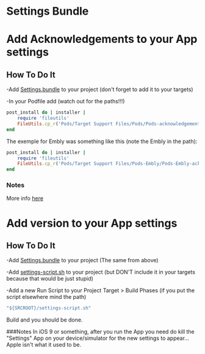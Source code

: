 # Settings Bundle

# Add Acknowledgements to your App settings
## How To Do It
-Add [Settings.bundle](https://github.com/blissapps/SwiftBliss/blob/master/SettingsBundle/Settings.bundle) to your project (don't forget to add it to your targets)

-In your Podfile add (watch out for the paths!!!)
```ruby
post_install do | installer |
    require 'fileutils'
    FileUtils.cp_r('Pods/Target Support Files/Pods/Pods-acknowledgements.plist', 'Resources/Settings.bundle/Acknowledgements.plist', :remove_destination => true)
end
```

The exemple for Embly was something like this (note the Embly in the path):
```ruby
post_install do | installer |
    require 'fileutils'
    FileUtils.cp_r('Pods/Target Support Files/Pods-Embly/Pods-Embly-acknowledgements.plist', 'Embly/Resources/Settings.bundle/Acknowledgements.plist', :remove_destination => true)
end
```
### Notes
More info [here](https://github.com/CocoaPods/CocoaPods/wiki/Acknowledgements)

# Add version to your App settings
## How To Do It
-Add [Settings.bundle](https://github.com/blissapps/SwiftBliss/blob/master/SettingsBundle/Settings.bundle) to your project (The same from above)

-Add [settings-script.sh](https://github.com/blissapps/SwiftBliss/blob/master/SettingsBundle/settings-script.sh) to your project (but DON'T include it in your targets because that would be just stupid)

-Add a new Run Script to your Project Target > Build Phases (if you put the script elsewhere mind the path)
```ruby
"${SRCROOT}/settings-script.sh" 
```
Build and you should be done.

###Notes
In iOS 9 or something, after you run the App you need do kill the "Settings" App on your device/simulator for the new settings to appear... Apple isn't what it used to be.